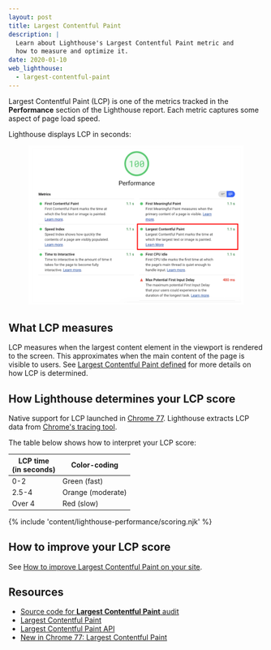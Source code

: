 ```yaml
---
layout: post
title: Largest Contentful Paint
description: |
  Learn about Lighthouse's Largest Contentful Paint metric and
  how to measure and optimize it.
date: 2020-01-10
web_lighthouse:
  - largest-contentful-paint
---
```


Largest Contentful Paint (LCP) is one of the metrics
tracked in the **Performance** section of the Lighthouse report.
Each metric captures some aspect of page load speed.

Lighthouse displays LCP in seconds:

<figure class="w-figure">
  <img class="w-screenshot" src="largest-contentful-paint.png"
       alt="A screenshot of the Lighthouse Largest Contentful Paint audit">
</figure>

## What LCP measures

LCP measures when the largest content element in the viewport is
rendered to the screen. This approximates when the main content of the page is
visible to users. See [Largest Contentful Paint defined][definition] for more
details on how LCP is determined.

## How Lighthouse determines your LCP score

Native support for LCP launched in [Chrome 77][launch]. Lighthouse extracts LCP data from
[Chrome's tracing tool](https://www.chromium.org/developers/how-tos/trace-event-profiling-tool).

The table below shows how to interpret your LCP score:

<div class="w-table-wrapper">
  <table>
    <thead>
      <tr>
        <th>LCP time<br>(in seconds)</th>
        <th>Color-coding</th>
      </tr>
    </thead>
    <tbody>
      <tr>
        <td>0-2</td>
        <td>Green (fast)</td>
      </tr>
      <tr>
        <td>2.5-4</td>
        <td>Orange (moderate)</td>
      </tr>
      <tr>
        <td>Over 4</td>
        <td>Red (slow)</td>
      </tr>
    </tbody>
  </table>
</div>

{% include 'content/lighthouse-performance/scoring.njk' %}

## How to improve your LCP score

See [How to improve Largest Contentful Paint on your site][improve].

## Resources

- [Source code for **Largest Contentful Paint** audit](https://github.com/GoogleChrome/lighthouse/blob/master/lighthouse-core/audits/metrics/largest-contentful-paint.js)
- [Largest Contentful Paint](/largest-contentful-paint/)
- [Largest Contentful Paint API](https://wicg.github.io/largest-contentful-paint/)
- [New in Chrome 77: Largest Contentful Paint][launch]

[definition]: /largest-contentful-paint/#largest-contentful-paint-defined
[launch]: https://developers.google.com/web/updates/2019/09/nic77#lcp
[improve]: /largest-contentful-paint#how-to-improve-largest-contentful-paint-on-your-site
